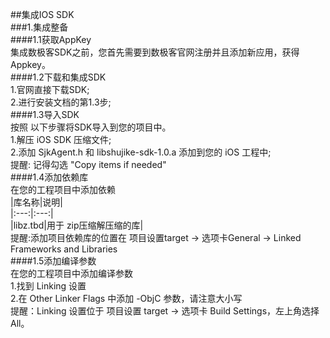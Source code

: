 ##集成IOS SDK  
###1.集成整备  
####1.1获取AppKey  
集成数极客SDK之前，您首先需要到数极客官网注册并且添加新应用，获得Appkey。  
####1.2下载和集成SDK  
1.官网直接下载SDK;  
2.进行安装文档的第1.3步;  
####1.3导入SDK  
按照 以下步骤将SDK导入到您的项目中。  
1.解压 iOS SDK 压缩文件;  
2.添加 SjkAgent.h 和 libshujike-sdk-1.0.a 添加到您的 iOS 工程中;  
提醒: 记得勾选 "Copy items if needed"  
####1.4添加依赖库  
在您的工程项目中添加依赖  
|库名称|说明|  
|:---:|:---:|  
|libz.tbd|用于 zip压缩解压缩的库|  
提醒:添加项目依赖库的位置在 项目设置target -> 选项卡General -> Linked Frameworks and Libraries  
####1.5添加编译参数  
在您的工程项目中添加编译参数  
1.找到 Linking 设置  
2.在 Other Linker Flags 中添加 -ObjC 参数，请注意大小写  
提醒：Linking 设置位于 项目设置 target -> 选项卡 Build Settings，左上角选择 All。  




